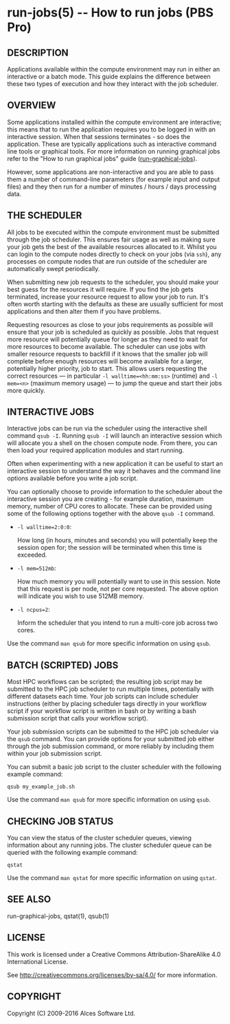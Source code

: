 # run-jobs(5) -- How to run jobs (PBS Pro)

## DESCRIPTION

Applications available within the compute environment may run in
either an interactive or a batch mode. This guide explains the
difference between these two types of execution and how they interact
with the job scheduler.

## OVERVIEW

Some applications installed within the compute environment are
interactive; this means that to run the application requires you to be
logged in with an interactive session. When that sessions terminates -
so does the application. These are typically applications such as
interactive command line tools or graphical tools. For more
information on running graphical jobs refer to the "How to run
graphical jobs" guide ([run-graphical-jobs](run-graphical-jobs)).

However, some applications are non-interactive and you are able to
pass them a number of command-line parameters (for example input and
output files) and they then run for a number of minutes / hours / days
processing data.

## THE SCHEDULER

All jobs to be executed within the compute environment must be
submitted through the job scheduler. This ensures fair usage as well
as making sure your job gets the best of the available resources
allocated to it. Whilst you can login to the compute nodes directly to
check on your jobs (via `ssh`), any processes on compute nodes that
are run outside of the scheduler are automatically swept periodically.

When submitting new job requests to the scheduler, you should make
your best guess for the resources it will require. If you find the job
gets terminated, increase your resource request to allow your job to
run. It's often worth starting with the defaults as these are usually
sufficient for most applications and then alter them if you have
problems.

Requesting resources as close to your jobs requirements as possible
will ensure that your job is scheduled as quickly as possible. Jobs
that request more resource will potentially queue for longer as they
need to wait for more resources to become available. The scheduler can
use jobs with smaller resource requests to backfill if it knows that
the smaller job will complete before enough resources will become
available for a larger, potentially higher priority, job to
start. This allows users requesting the correct resources &mdash; in
particular `-l walltime=<hh:mm:ss>` (runtime) and `-l mem=<n>` (maximum
memory usage) &mdash; to jump the queue and start their jobs more quickly.

## INTERACTIVE JOBS

Interactive jobs can be run via the scheduler using the interactive
shell command `qsub -I`. Running `qsub -I` will launch an interactive
session which will allocate you a shell on the chosen compute node.
From there, you can then load your required application modules and
start running.

Often when experimenting with a new application it can be useful to
start an interactive session to understand the way it behaves and the
command line options available before you write a job script.

You can optionally choose to provide information to the scheduler
about the interactive session you are creating - for example duration,
maximum memory, number of CPU cores to allocate. These can be provided
using some of the following options together with the above `qsub -I`
command.

 * `-l walltime=2:0:0`:

   How long (in hours, minutes and seconds) you will potentially keep
   the session open for; the session will be terminated when this time
   is exceeded.

 * `-l mem=512mb`:

   How much memory you will potentially want to use in this session.
   Note that this request is per node, not per core requested. The
   above option will indicate you wish to use 512MB memory.

 * `-l ncpus=2`:

   Inform the scheduler that you intend to run a multi-core job across
   two cores.

Use the command `man qsub` for more specific information on using
`qsub`.

## BATCH (SCRIPTED) JOBS

Most HPC workflows can be scripted; the resulting job script may be
submitted to the HPC job scheduler to run multiple times, potentially
with different datasets each time. Your job scripts can include
scheduler instructions (either by placing scheduler tags directly in
your workflow script if your workflow script is written in bash or by
writing a bash submission script that calls your workflow script).

Your job submission scripts can be submitted to the HPC job scheduler
via the `qsub` command. You can provide options for your submitted job
either through the job submission command, or more reliably by including
them within your job submission script.

You can submit a basic job script to the cluster scheduler with the
following example command:

   `qsub my_example_job.sh`

Use the command `man qsub` for more specific information on using
`qsub`.

## CHECKING JOB STATUS

You can view the status of the cluster scheduler queues, viewing information
about any running jobs. The cluster scheduler queue can be queried with the
following example command:

   `qstat`

Use the command `man qstat` for more specific information on using
`qstat`.

## SEE ALSO

run-graphical-jobs, qstat(1), qsub(1)

## LICENSE

This work is licensed under a Creative Commons Attribution-ShareAlike
4.0 International License.

See <http://creativecommons.org/licenses/by-sa/4.0/> for more
information.

## COPYRIGHT

Copyright (C) 2009-2016 Alces Software Ltd.
